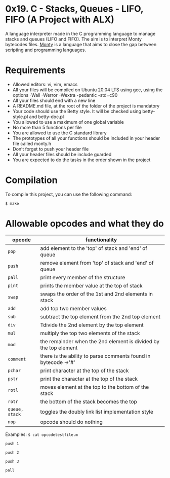 # 0x19. C - Stacks, Queues - LIFO, FIFO (A Project with ALX)
A language interpreter made in the C programming language to manage stacks and queues (LIFO and FIFO). The aim is to interpret Monty bytecodes files. [Monty](http://montyscoconut.github.io/) is a language that aims to close the gap between scripting and programming languages.
# Requirements
+ Allowed editors: vi, vim, emacs
+ All your files will be compiled on Ubuntu 20.04 LTS using gcc, using the options -Wall -Werror -Wextra -pedantic -std=c90
+ All your files should end with a new line
+ A README.md file, at the root of the folder of the project is mandatory
+ Your code should use the Betty style. It will be checked using betty-style.pl and betty-doc.pl
+ You allowed to use a maximum of one global variable
+ No more than 5 functions per file
+ You are allowed to use the C standard library
+ The prototypes of all your functions should be included in your header file called monty.h
+ Don’t forget to push your header file
+ All your header files should be include guarded
+ You are expected to do the tasks in the order shown in the project
# Compilation
To compile this project, you can use the following command:
```
$ make
```
# Allowable opcodes and what they do
| opcode        | functionality 
|  -----------  |  -----------                                                         |
| `pop`         | add element to the 'top' of stack and 'end' of queue                 |
| `push`        | remove element from 'top' of stack and 'end' of queue                |
| `pall`        | print every member of the structure                                  |
| `pint`        | prints the member value at the top of stack                          |
| `swap`        | swaps the order of the 1st and 2nd elements in stack                 |
| `add`         | add top two member values                                            |
| `sub`         | subtract the top element from the 2nd top element                    |
| `div`         | Tdivide the 2nd element by the top element                           |
| `mul`         | multiply the top two elements of the stack                           |
| `mod`         | the remainder when the 2nd element is divided by the top element     |
| `comment`     | there is the ability to parse comments found in bytecode ->'#'       |
| `pchar`       | print character at the top of the stack                              |
| `pstr`        | print the character at the top of the stack                          |
| `rotl`        | moves element at the top to the bottom of the stack                  |
| `rotr`        | the bottom of the stack becomes the top                              |
| `queue, stack`| toggles the doubly link list implementation style                    |
| `nop`         | opcode should do nothing                                             |

Examples: `$ cat opcodetestfile.m `

`push 1 `

`push 2 `

`push 3 `

`pall `

